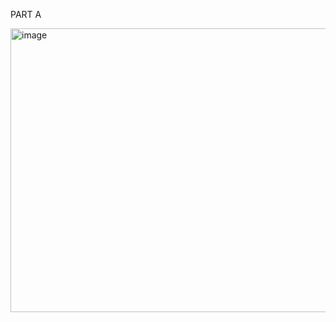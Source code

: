 PART A

<img width="993" height="454" alt="image" src="https://github.com/user-attachments/assets/10cbc289-ce74-453c-b38d-f9dce65d1b9a" />
